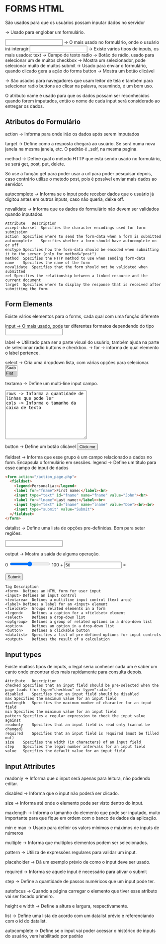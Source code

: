# FORMS HTML

São usados para que os usuários possam inputar dados no servidor
<form> -> Usado para englobar um formulário.

<input /> -> O mais usado no formulário, onde o usuário irá interagir
<input type="Algum Tipo" /> -> Existe vários tipos de inputs, os mais usados:
text -> Campo de texto
radio -> Botão de rádio, usado para selecionar um de muitos
checkbox -> Mostra um selecionador, pode selecionar muito de muitos
submit -> Usado para enviar o formulário, quando clicado gera a ação do forms
button -> Mostra um botão clicável

<label> -> São usados para navegadores que usam leitor de tela e também para
selecionar radio buttons ao clicar na palavra, resumindo, é um bom uso.

O atributo name é usado para que os dados possam ser reconhecidos quando forem
imputados, então o nome de cada input será considerado ao entregar os dados.

## Atributos do Formulário

action -> Informa para onde irão os dados após serem imputados
<form action="/action_page.php">

target -> Define como a resposta chegará ao usuário. Se será numa nova janela
na mesma janela, etc. O padrão é _self, na mesma pagina.
<form action="/action.php" target="framename">

method -> Define qual o método HTTP que está sendo usado no formulário, se será
get, post, put, delete.
<form action="/action.php" method="get">
Só use a função get para poder usar a url para poder pesquisar depois, caso contrário utilize o metodo post, pois é possível enviar mais dados ao servidor.

autocomplete -> Informa se o input pode receber dados que o usuário já digitou
antes em outros inputs, caso não queria, deixe off.
<form action="/action.php" autocomplete="off">

novalidate -> Informa que os dados do formulário não devem ser validados quando inputados.
<form action="/action.php" novalidate="novalidate">

    Attribute	Description
    accept-charset	Specifies the character encodings used for form submission
    action	Specifies where to send the form-data when a form is submitted
    autocomplete	Specifies whether a form should have autocomplete on or off
    enctype	Specifies how the form-data should be encoded when submitting it to the server (only for method="post")
    method	Specifies the HTTP method to use when sending form-data
    name	Specifies the name of the form
    novalidate	Specifies that the form should not be validated when submitted
    rel	Specifies the relationship between a linked resource and the current document
    target	Specifies where to display the response that is received after submitting the form
## Form Elements

Existe vários elementos para o forms, cada qual com uma função diferente

input -> O mais usado, pode ter diferentes formatos dependendo do tipo
<input type="text" id="fname" name="fname">

label -> Utilizado para ser a parte visual do usuário, também ajuda na parte de selecionar radio buttons e checkbox.
<label for="nameElement"> -> for -> informa de qual elemento o label pertence.

select -> Cria uma dropdown lista, com várias opções para selecionar.
<select id="cars" name="cars" size="2" multiple> -> size, mostra de dois em dois valores / multiple, é possível selecionar várias opções, basta securar ctrl.
    <option value="volvo">Volvo</option>
    <option value="saab">Saab</option>
    <option value="fiat" selected>Fiat</option> -> Por padrão define o fiat
    <option value="audi">Audi</option>
</select>

textarea -> Define um multi-line input campo.
<textarea name="message" rows="10" cols="30">
rows -> Informa a quantidade de linhas que pode ler
cols -> Informa o tamanho da caixa de texto
</textarea>

button -> Define um botão clicável
<button type="button" onclick="alert('Eae')">Click me </button>


fieldset -> Informa que esse grupo é um campo relacionado a dados no form. Encapsula o formulário em sessões.
legend -> Define um titulo para esse campo de input de dados
```html
<form action="/action_page.php">
  <fieldset>
    <legend>Personalia:</legend>
    <label for="fname">First name:</label><br>
    <input type="text" id="fname" name="fname" value="John"><br>
    <label for="lname">Last name:</label><br>
    <input type="text" id="lname" name="lname" value="Doe"><br><br>
    <input type="submit" value="Submit">
  </fieldset>
</form>
```

datalist -> Define uma lista de opções pre-definidas. Bom para setar regiões.
<form action="/action_page.php">
  <input list="browsers">
  <datalist id="browsers">
    <option value="Internet Explorer">
    <option value="Firefox">
    <option value="Chrome">
    <option value="Opera">
    <option value="Safari">
  </datalist>
</form>

output -> Mostra a saída de alguma operação.
<form action="/action_page.php"
  oninput="x.value=parseInt(a.value)+parseInt(b.value)">
  0
  <input type="range"  id="a" name="a" value="50">
  100 +
  <input type="number" id="b" name="b" value="50">
  =
  <output name="x" for="a b"></output>
  <br><br>
  <input type="submit">
</form>

    Tag	Description
    <form>	Defines an HTML form for user input
    <input>	Defines an input control
    <textarea>	Defines a multiline input control (text area)
    <label>	Defines a label for an <input> element
    <fieldset>	Groups related elements in a form
    <legend>	Defines a caption for a <fieldset> element
    <select>	Defines a drop-down list
    <optgroup>	Defines a group of related options in a drop-down list
    <option>	Defines an option in a drop-down list
    <button>	Defines a clickable button
    <datalist>	Specifies a list of pre-defined options for input controls
    <output>	Defines the result of a calculation

## Input types

Existe muitoss tipos de inputs, o legal seria conhecer cada um e saber um canto
onde encontrar eles mais rapidamente para consulta depois.

    Attribute	Description
    checked	Specifies that an input field should be pre-selected when the page loads (for type="checkbox" or type="radio")
    disabled	Specifies that an input field should be disabled
    max	Specifies the maximum value for an input field
    maxlength	Specifies the maximum number of character for an input field
    min	Specifies the minimum value for an input field
    pattern	Specifies a regular expression to check the input value against
    readonly	Specifies that an input field is read only (cannot be changed)
    required	Specifies that an input field is required (must be filled out)
    size	Specifies the width (in characters) of an input field
    step	Specifies the legal number intervals for an input field
    value	Specifies the default value for an input field
## Input Attributes

readonly -> Informa que o input será apenas para leitura, não podendo editar.

disabled -> Informa que o input não poderá ser clicado.

size -> Informa até onde o elemento pode ser visto dentro do input.

maxlength -> Informa o tamanho do elemento que pode ser inputado, muito importante
para que fique em ordem com o banco de dados da aplicação.

min e max -> Usado para definir os valors mínimos e máximos de inputs de números

multiple -> Informa que multiplos elementos podem ser selecionados.

pattern -> Utiliza de expressões regulares para validar um input.

placeholder -> Dá um exemplo prévio de como o input deve ser usado.

required -> Informa se aquele input é necessário para ativar o submit

step -> Define a quantidade de passos numéricos que um input pode ter.

autofocus -> Quando a página carregar o elemento que tiver esse atributo vai ser 
focado primeiro.

height e width -> Define a altura e largura, respectivamente.

list -> Define uma lista de acordo com um datalist prévio e referenciando com o id do datalist.

autocomplete -> Define se o input vai poder acessar o histórico de inputs do usuário, vem habilitado por padrão

